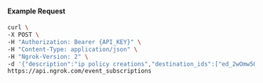 <!-- Code generated for API Clients. DO NOT EDIT. -->

#### Example Request

```bash
curl \
-X POST \
-H "Authorization: Bearer {API_KEY}" \
-H "Content-Type: application/json" \
-H "Ngrok-Version: 2" \
-d '{"description":"ip policy creations","destination_ids":["ed_2wOmw50WOZyTjdzWH02rTA1rsZL"],"metadata":"{\"environment\": \"staging\"}","sources":[{"type":"ip_policy_created.v0"}]}' \
https://api.ngrok.com/event_subscriptions
```
